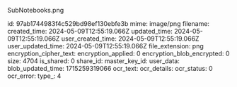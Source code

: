 SubNotebooks.png

id: 97ab1744983f4c529bd98ef130ebfe3b
mime: image/png
filename: 
created_time: 2024-05-09T12:55:19.066Z
updated_time: 2024-05-09T12:55:19.066Z
user_created_time: 2024-05-09T12:55:19.066Z
user_updated_time: 2024-05-09T12:55:19.066Z
file_extension: png
encryption_cipher_text: 
encryption_applied: 0
encryption_blob_encrypted: 0
size: 4704
is_shared: 0
share_id: 
master_key_id: 
user_data: 
blob_updated_time: 1715259319066
ocr_text: 
ocr_details: 
ocr_status: 0
ocr_error: 
type_: 4